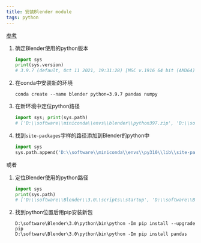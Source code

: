 ```yaml
---
title: 安装Blender module
tags: python
---
```

[参考](https://playgrd.medium.com/data-analytics-in-blender-pandas-and-quandl-in-blender-d3c816237921)
1. 确定Blender使用的python版本
    ```python
    import sys
    print(sys.version)
    # 3.9.7 (default, Oct 11 2021, 19:31:28) [MSC v.1916 64 bit (AMD64)]
    ```
2. 在conda中安装新的环境
    ```batch
    conda create --name blender python=3.9.7 pandas numpy 
    ```
3. 在新环境中定位python路径
    ```python
    import sys; print(sys.path)
    # ['D:\\software\\miniconda\\envs\\blender\\python397.zip', 'D:\\software\\miniconda\\envs\\blender\\DLLs', 'D:\\software\\miniconda\\envs\\blender\\lib', 'D:\\software\\miniconda\\envs\\blender', '', 'D:\\software\\miniconda\\envs\\blender\\lib\\site-packages', 'D:\\software\\miniconda\\envs\\blender\\lib\\site-packages\\win32', 'D:\\software\\miniconda\\envs\\blender\\lib\\site-packages\\win32\\lib', 'D:\\software\\miniconda\\envs\\blender\\lib\\site-packages\\Pythonwin', 'C:\\Users\\brain\\AppData\\Roaming\\Python\\Python397\\site-packages']
    ```
4. 找到`site-packages`字样的路径添加到Blender的python中
    ```python
    import sys
    sys.path.append('D:\\software\\miniconda\\envs\\py310\\lib\\site-packages')
    ```

或者
1. 定位Blender使用的python路径
    ```python
    import sys
    print(sys.path)
    # ['D:\\software\\Blender\\3.0\\scripts\\startup', 'D:\\software\\Blender\\3.0\\scripts\\modules', 'D:\\software\\Blender\\python39.zip', 'D:\\software\\Blender\\3.0\\python\\DLLs', 'D:\\software\\Blender\\3.0\\python\\lib', 'D:\\software\\Blender\\3.0\\python\\bin', 'D:\\software\\Blender\\3.0\\python', 'D:\\software\\Blender\\3.0\\python\\lib\\site-packages', 'D:\\software\\Blender\\3.0\\scripts\\freestyle\\modules', 'D:\\software\\Blender\\3.0\\scripts\\addons\\modules', 'C:\\Users\\brain\\AppData\\Roaming\\Blender Foundation\\Blender\\3.0\\scripts\\addons\\modules', 'D:\\software\\Blender\\3.0\\scripts\\addons', 'D:\\software\\Blender\\3.0\\scripts\\addons_contrib']
    ```
2. 找到python位置后用pip安装新包
    ```batch
    D:\software\Blender\3.0\python\bin\python -Im pip install --upgrade pip
    D:\software\Blender\3.0\python\bin\python -Im pip install pandas
    ```
